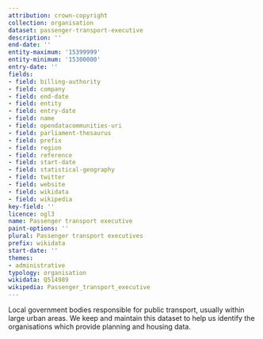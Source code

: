 ```yaml
---
attribution: crown-copyright
collection: organisation
dataset: passenger-transport-executive
description: ''
end-date: ''
entity-maximum: '15399999'
entity-minimum: '15300000'
entry-date: ''
fields:
- field: billing-authority
- field: company
- field: end-date
- field: entity
- field: entry-date
- field: name
- field: opendatacommunities-uri
- field: parliament-thesaurus
- field: prefix
- field: region
- field: reference
- field: start-date
- field: statistical-geography
- field: twitter
- field: website
- field: wikidata
- field: wikipedia
key-field: ''
licence: ogl3
name: Passenger transport executive
paint-options: ''
plural: Passenger transport executives
prefix: wikidata
start-date: ''
themes:
- administrative
typology: organisation
wikidata: Q514989
wikipedia: Passenger_transport_executive
---
```


Local government bodies responsible for public transport, usually within large urban areas.
We keep and maintain this dataset to help us identify the organisations which provide planning and housing data.
